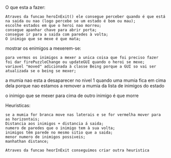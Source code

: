 
O que esta a fazer:

	Atraves da funcao heroInExit() ele consegue perceber quando é que está na saida ou nao (logo percebe se um estado é bom ou mau);
	escolhe estados em que o heroi nao morreu;
	consegue apanhar chave para abrir porta;
	consegue ir para a saida com paredes à volta;
    O inimigo que se mexe é que mata;
	
mostrar os enimigos a mexerem-se:

    para vermos os inimigos a mexer a unica coisa que foi preciso fazer foi dar firePuzzleChange ou updateGUI quando o heroi se mexe;
    variavel "moved" adicionada à classe Being porque a GUI so vai ser atualizada se o being se mexer;

a mumia nao esta a desaparecer no nivel 1 quando uma mumia fica em cima dela porque nao estamos a remover a mumia da lista de inimigos do estado

o inimigo que se mexer para cima de outro inimigo é que morre

Heuristicas:
    
    se a mumia for branca move nas laterais e se for vermelha mover para as horizontais;
    Distancia aos inimigos + distancia á saida;
    numero de paredes que o inimigo tem à sua volta;
	inimigos têm parede no mesmo sitio que a saida;
	menor numero de inimigos possiveis;
    manhathan distance;
    
    Atraves da funcao heorInExit conseguimos criar outra heuristica

    
